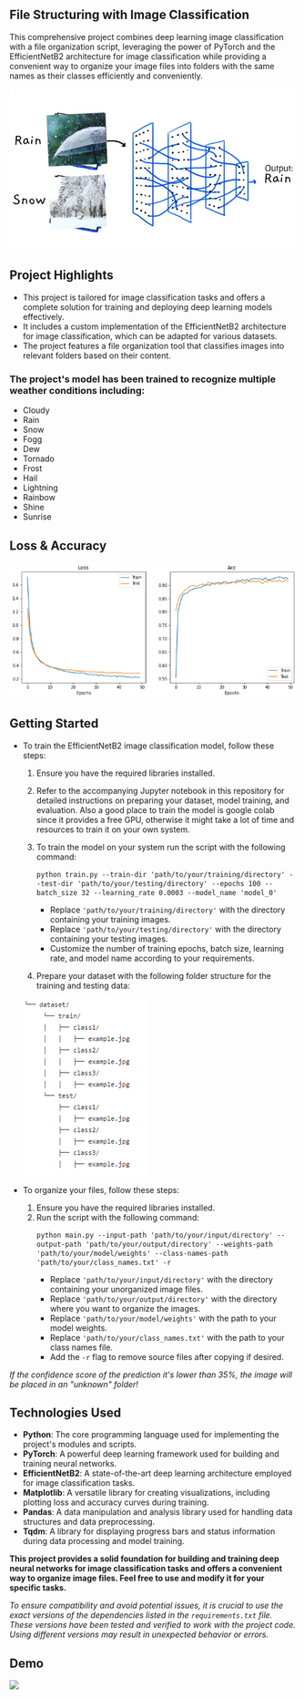 ## File Structuring with Image Classification

This comprehensive project combines deep learning image classification with a file organization script, leveraging the power of PyTorch and the EfficientNetB2 architecture for image classification while providing a convenient way to organize your image files into folders with the same names as their classes efficiently and conveniently.

<img src='extras/nn.png'>

## Project Highlights
- This project is tailored for image classification tasks and offers a complete solution for training and deploying deep learning models effectively.
- It includes a custom implementation of the EfficientNetB2 architecture for image classification, which can be adapted for various datasets.
- The project features a file organization tool that classifies images into relevant folders based on their content.


### **The project's model has been trained to recognize multiple weather conditions including:**
- Cloudy
- Rain
- Snow
- Fogg
- Dew
- Tornado
- Frost
- Hail
- Lightning
- Rainbow
- Shine
- Sunrise

## Loss & Accuracy
<img src='extras/loss_curve.png'>

## Getting Started
- To train the EfficientNetB2 image classification model, follow these steps:
  1. Ensure you have the required libraries installed.
  2. Refer to the accompanying Jupyter notebook in this repository for detailed instructions on preparing your dataset, model training, and evaluation. Also a good place to train the model is google colab since it provides a free GPU, otherwise it might take a lot of time and resources to train it on your own system.
  3. To train the model on your system run the script with the following command:
     ```shell
     python train.py --train-dir 'path/to/your/training/directory' --test-dir 'path/to/your/testing/directory' --epochs 100 --batch_size 32 --learning_rate 0.0003 --model_name 'model_0'
     ```
     - Replace `'path/to/your/training/directory'` with the directory containing your training images.
     - Replace `'path/to/your/testing/directory'` with the directory containing your testing images.
     - Customize the number of training epochs, batch size, learning rate, and model name according to your requirements.
       
  4. Prepare your dataset with the following folder structure for the training and testing data:
  <img src='extras/structure.png'>
    
- To organize your files, follow these steps:
  1. Ensure you have the required libraries installed.
  2. Run the script with the following command:
     ```
     python main.py --input-path 'path/to/your/input/directory' --output-path 'path/to/your/output/directory' --weights-path 'path/to/your/model/weights' --class-names-path 'path/to/your/class_names.txt' -r
     ```
     - Replace `'path/to/your/input/directory'` with the directory containing your unorganized image files.
     - Replace `'path/to/your/output/directory'` with the directory where you want to organize the images.
     - Replace `'path/to/your/model/weights'` with the path to your model weights.
     - Replace `'path/to/your/class_names.txt'` with the path to your class names file.
     - Add the `-r` flag to remove source files after copying if desired.

*If the confidence score of the prediction it's lower than 35%, the image will be placed in an "unknown" folder!*
## Technologies Used
- **Python**: The core programming language used for implementing the project's modules and scripts.
- **PyTorch**: A powerful deep learning framework used for building and training neural networks.
- **EfficientNetB2**: A state-of-the-art deep learning architecture employed for image classification tasks.
- **Matplotlib**: A versatile library for creating visualizations, including plotting loss and accuracy curves during training.
- **Pandas**: A data manipulation and analysis library used for handling data structures and data preprocessing.
- **Tqdm**: A library for displaying progress bars and status information during data processing and model training.

**This project provides a solid foundation for building and training deep neural networks for image classification tasks and offers a convenient way to organize image files. Feel free to use and modify it for your specific tasks.**

*To ensure compatibility and avoid potential issues, it is crucial to use the exact versions of the dependencies listed in the `requirements.txt` file. These versions have been tested and verified to work with the project code. Using different versions may result in unexpected behavior or errors.*

## Demo
<a href="https://huggingface.co/spaces/georgescutelnicu/weather-image-classifier">
    <img src="https://img.shields.io/badge/Demo%20of%20the%20image%20classification%20task-FFA500"></img>
</a>

